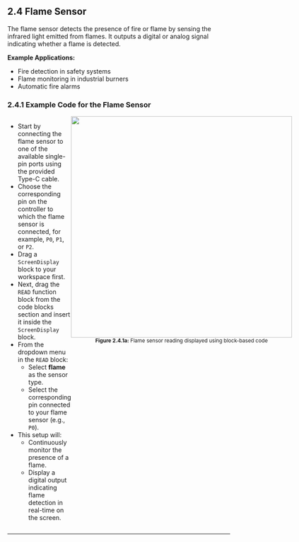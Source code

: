 ## 2.4 Flame Sensor

The flame sensor detects the presence of fire or flame by sensing the infrared light emitted from flames. It outputs a digital or analog signal indicating whether a flame is detected.

**Example Applications:**
- Fire detection in safety systems  
- Flame monitoring in industrial burners  
- Automatic fire alarms  

### 2.4.1 Example Code for the Flame Sensor

<div style="display: flex; align-items: flex-start; justify-content: space-between;">
  <div style="flex: 1;">
    <ul>
      <li>Start by connecting the flame sensor to one of the available single-pin ports using the provided Type-C cable.</li>
      <li>Choose the corresponding pin on the controller to which the flame sensor is connected, for example, <code>P0</code>, <code>P1</code>, or <code>P2</code>.</li>
      <li>Drag a <code>ScreenDisplay</code> block to your workspace first.</li>
      <li>Next, drag the <code>READ</code> function block from the code blocks section and insert it inside the <code>ScreenDisplay</code> block.</li>
      <li>From the dropdown menu in the <code>READ</code> block:
        <ul>
          <li>Select <b>flame</b> as the sensor type.</li>
          <li>Select the corresponding pin connected to your flame sensor (e.g., <code>P0</code>).</li>
        </ul>
      </li>
      <li>This setup will:
        <ul>
          <li>Continuously monitor the presence of a flame.</li>
          <li>Display a digital output indicating flame detection in real-time on the screen.</li>
        </ul>
      </li>
    </ul>
  </div>
  <div style="flex: 1; text-align: center;">
    <img src="/content/manual/images/17.png" width="500"/>
    <div><sub><b>Figure 2.4.1a:</b> Flame sensor reading displayed using block-based code</sub></div>
  </div>
</div>

---